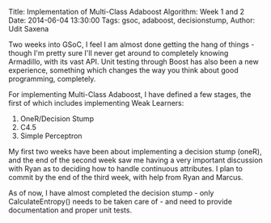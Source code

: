Title: Implementation of Multi-Class Adaboost Algorithm: Week 1 and 2 
Date: 2014-06-04 13:30:00
Tags: gsoc, adaboost, decisionstump, 
Author: Udit Saxena

Two weeks into GSoC, I feel I am almost done getting the hang of things - though I'm pretty sure I'll never get around to completely knowing Armadillo, with its vast API. 
Unit testing through Boost has also been a new experience, something which changes the way you think about good programming, completely.

For implementing Multi-Class Adaboost, I have defined a few stages, the first of which includes implementing Weak Learners: 
1. OneR/Decision Stump
2. C4.5
3. Simple Perceptron

My first two weeks have been about implementing a decision stump (oneR), and the end of the second week saw me having a very important discussion with Ryan as to deciding how to handle continuous attributes. 
I plan to commit by the end of the third week, with help from Ryan and Marcus.

As of now, I have almost completed the decision stump - only CalculateEntropy() needs to be taken care of - and need to provide documentation and proper unit tests. 
